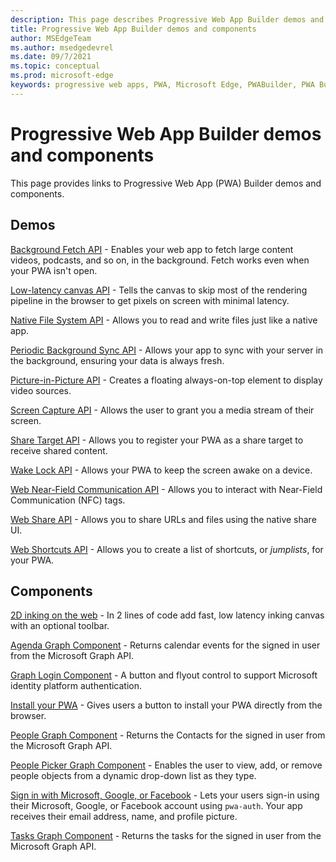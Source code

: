 ```yaml
---
description: This page describes Progressive Web App Builder demos and components with links.
title: Progressive Web App Builder demos and components
author: MSEdgeTeam
ms.author: msedgedevrel
ms.date: 09/7/2021
ms.topic: conceptual
ms.prod: microsoft-edge
keywords: progressive web apps, PWA, Microsoft Edge, PWABuilder, PWA Builder, PWA Builder demos, PWA Builder components
---
```

# Progressive Web App Builder demos and components

This page provides links to Progressive Web App \(PWA\) Builder demos and components.

## Demos

[Background Fetch API][pwaBackgroundFetchAPI] - Enables your web app to fetch large content videos, podcasts, and so on, in the background. Fetch works even when your PWA isn't open.

[Low-latency canvas API][pwaLowLatencyCanvasAPI] - Tells the canvas to skip most of the rendering pipeline in the browser to get pixels on screen with minimal latency.

[Native File System API][pwaNativeFileSystemAPI] - Allows you to read and write files just like a native app.

[Periodic Background Sync API][pwaPeriodicBackgroundSyncAPI] - Allows your app to sync with your server in the background, ensuring your data is always fresh.

[Picture-in-Picture API][pwaPictureInPictureAPI] - Creates a floating always-on-top element to display video sources.

[Screen Capture API][pwaScreenCaptureAPI] - Allows the user to grant you a media stream of their screen.

[Share Target API][pwaShareTargetAPI] - Allows you to register your PWA as a share target to receive shared content.

[Wake Lock API][pwaWakeLockAPI] - Allows your PWA to keep the screen awake on a device.

[Web Near-Field Communication API][pwaWebNFCAPI] - Allows you to interact with Near-Field Communication (NFC) tags.

[Web Share API][pwaWebShareAPI] - Allows you to share URLs and files using the native share UI.

[Web Shortcuts API][pwaWebShortcutsAPI] - Allows you to create a list of shortcuts, or *jumplists*, for your PWA.

## Components

[2D inking on the web][pwa2DInking] - In 2 lines of code add fast, low latency inking canvas with an optional toolbar.

[Agenda Graph Component][pwaAgendaGraphComponent] - Returns calendar events for the signed in user from the Microsoft Graph API.

[Graph Login Component][pwaGraphLoginComponent] - A button and flyout control to support Microsoft identity platform authentication.

[Install your PWA][pwaInstallYourPWA] - Gives users a button to install your PWA directly from the browser.

[People Graph Component][pwaPeopleGraphComponent] - Returns the Contacts for the signed in user from the Microsoft Graph API.

[People Picker Graph Component][pwaPeoplePickerGraphComponent] - Enables the user to view, add, or remove people objects from a dynamic drop-down list as they type.

[Sign in with Microsoft, Google, or Facebook][pwaSignIn] - Lets your users sign-in using their Microsoft, Google, or Facebook account using `pwa-auth`. Your app receives their email address, name, and profile picture.

[Tasks Graph Component][pwaTasksGraphComponent] - Returns the tasks for the signed in user from the Microsoft Graph API.

<!-- links -->  

[pwaBackgroundFetchAPI]: https://components.pwabuilder.com/demo/background_fetch "Background Fetch | PWABuilder Features"

[pwaLowLatencyCanvasAPI]: https://components.pwabuilder.com/demo/low_latency_canvas "Low-latency Canvas API | PWABuilder Features"

[pwaNativeFileSystemAPI]: https://components.pwabuilder.com/demo/file_system "Native File System API | PWABuilder Features"

[pwaPeriodicBackgroundSyncAPI]: https://components.pwabuilder.com/demo/periodic_sync "Periodic Background Sync API | PWABuilder Features"

[pwaPictureInPictureAPI]: https://components.pwabuilder.com/demo/pip "Picture-in-Picture API | PWABuilder Features"

[pwaScreenCaptureAPI]: https://components.pwabuilder.com/demo/screen-capture "Screen Capture API | PWABuilder Features"

[pwaShareTargetAPI]: https://components.pwabuilder.com/demo/share_target "Share Target API | PWABuilder Features"

[pwaWakeLockAPI]: https://components.pwabuilder.com/demo/wake_lock "Wake Lock API | PWABuilder Features"

[pwaWebNFCAPI]: https://components.pwabuilder.com/demo/nfc "Web Near-Field Communication API | PWABuilder Features"

[pwaWebShareAPI]: https://components.pwabuilder.com/demo/web_share "Web Share API | PWABuilder Features"

[pwaWebShortcutsAPI]: https://components.pwabuilder.com/demo/web_shortcuts "Web Shortcuts API | PWABuilder Features"

[pwaAgendaGraphComponent]: https://components.pwabuilder.com/component/graph_calendar "Agenda Graph Component | PWABuilder Features"

[pwa2DInking]: https://components.pwabuilder.com/component/inking "Enable 2D inking on the web | PWABuilder Features"

[pwaGraphLoginComponent]: https://components.pwabuilder.com/component/graph_login "Graph Login Component | PWABuilder Features"

[pwaInstallYourPWA]: https://components.pwabuilder.com/component/install_pwa "Install your PWA | PWABuilder Features"

[pwaPeopleGraphComponent]: https://components.pwabuilder.com/component/graph_people "People Graph Component | PWABuilder Features"

[pwaPeoplePickerGraphComponent]: https://components.pwabuilder.com/component/graph_people_picker "People Picker Graph Component | PWABuilder Features"

[pwaSignIn]: https://components.pwabuilder.com/component/pwa_auth "Sign in with Microsoft, Google, or Facebook | PWABuilder Features"

[pwaTasksGraphComponent]: https://components.pwabuilder.com/component/graph_tasks "Tasks Graph Component | PWABuilder Features"
